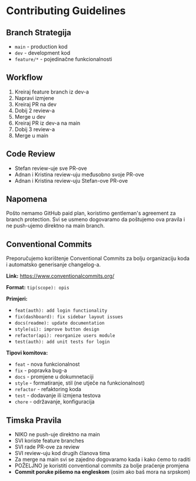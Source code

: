 # Contributing Guidelines

## Branch Strategija
- `main` - production kod
- `dev` - development kod
- `feature/*` - pojedinačne funkcionalnosti

## Workflow
1. Kreiraj feature branch iz dev-a
2. Napravi izmjene
3. Kreiraj PR na dev
4. Dobij 2 review-a
5. Merge u dev
6. Kreiraj PR iz dev-a na main
7. Dobij 3 review-a
8. Merge u main

## Code Review
- Stefan review-uje sve PR-ove
- Adnan i Kristina review-uju međusobno svoje PR-ove
- Adnan i Kristina review-uju Stefan-ove PR-ove

## Napomena
Pošto nemamo GitHub paid plan, koristimo gentleman's agreement za branch protection. Svi se usmeno dogovaramo da poštujemo ova pravila i ne push-ujemo direktno na main branch.

## Conventional Commits
Preporučujemo korištenje Conventional Commits za bolju organizaciju koda i automatsko generisanje changelog-a.

**Link:** https://www.conventionalcommits.org/

**Format:** `tip(scope): opis`

**Primjeri:**
- `feat(auth): add login functionality`
- `fix(dashboard): fix sidebar layout issues`
- `docs(readme): update documentation` 
- `style(ui): improve button design`
- `refactor(api): reorganize users module`
- `test(auth): add unit tests for login`

**Tipovi komitova:**
- `feat` - nova funkcionalnost
- `fix` - popravka bug-a
- `docs` - promjene u dokumnetaciji  
- `style` - formatiranje, stil (ne utječe na funkcionalnost)
- `refactor` - refaktoring koda
- `test` - dodavanje ili izmjena testova
- `chore` - održavanje, konfiguracija

## Timska Pravila
- NIKO ne push-uje direktno na main
- SVI koriste feature branches
- SVI rade PR-ove za review
- SVI review-uju kod drugih članova tima
- Za merge na main svi se zajedno dogovaramo kada i kako ćemo to raditi
- POŽELJNO je koristiti conventional commits za bolje praćenje promjena
- **Commit poruke pišemo na engleskom** (osim ako baš mora na srpskom) 

